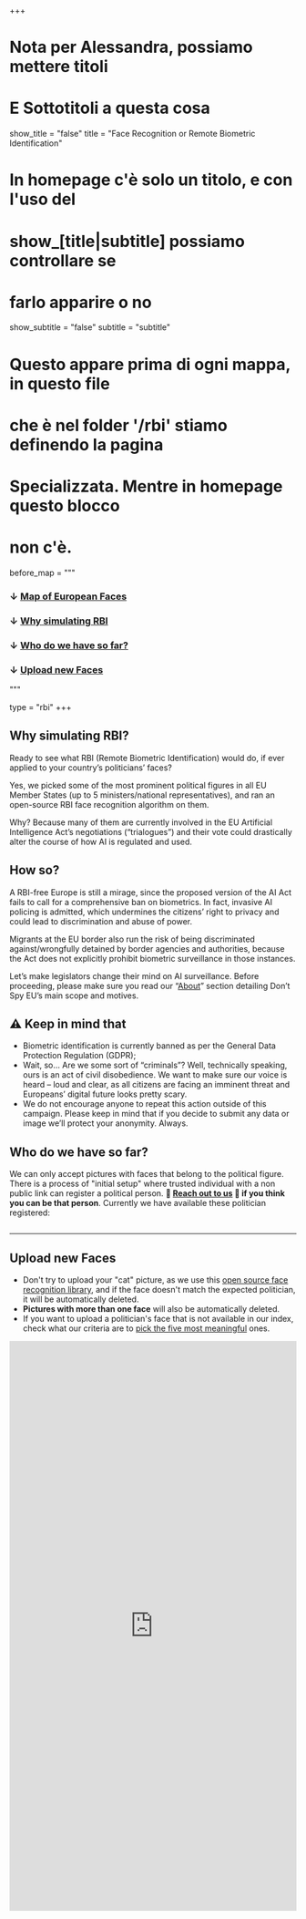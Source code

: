 +++

# Nota per Alessandra, possiamo mettere titoli
# E Sottotitoli a questa cosa
show_title = "false"
title = "Face Recognition or Remote Biometric Identification"

# In homepage c'è solo un titolo, e con l'uso del
# show_[title|subtitle] possiamo controllare se
# farlo apparire o no
show_subtitle = "false"
subtitle = "subtitle"

# Questo appare prima di ogni mappa, in questo file
# che è nel folder '/rbi' stiamo definendo la pagina
# Specializzata. Mentre in homepage questo blocco
# non c'è.
before_map = """
### ↓ [Map of European Faces](/rbi#euromap)
### ↓ [Why simulating RBI](/rbi/#why-simulating-rbi)
### ↓ [Who do we have so far?](/rbi/#who-do-we-have-so-far)
### ↓ [Upload new Faces](/rbi#nocoform)
"""

type = "rbi"
+++

<section id="why-simulating-rbi">

# Why simulating RBI?

Ready to see what RBI (Remote Biometric Identification) would do, if ever applied to your country’s politicians’ faces?

Yes, we picked some of the most prominent political figures in all EU Member States (up to 5 ministers/national representatives), and ran an open-source RBI face recognition algorithm on them.

Why? Because many of them are currently involved in the EU Artificial Intelligence Act’s negotiations (“trialogues”) and their vote could drastically alter the course of how AI is regulated and used.

# How so?

A RBI-free Europe is still a mirage, since the proposed version of the AI Act fails to call for a comprehensive ban on biometrics. In fact, invasive AI policing is admitted, which undermines the citizens’ right to privacy and could lead to discrimination and abuse of power.

Migrants at the EU border also run the risk of being discriminated against/wrongfully detained by border agencies and authorities, because the Act does not explicitly prohibit biometric surveillance in those instances.

Let’s make legislators change their mind on AI surveillance. Before proceeding, please make sure you read our “[About](/about)” section detailing Don’t Spy EU’s main scope and motives.

# ⚠ Keep in mind that

* Biometric identification is currently banned as per the General Data Protection Regulation (GDPR);
* Wait, so… Are we some sort of “criminals”? Well, technically speaking, ours is an act of civil disobedience. We want to make sure our voice is heard – loud and clear, as all citizens are facing an imminent threat and Europeans’ digital future looks pretty scary.
* We do not encourage anyone to repeat this action outside of this campaign. Please keep in mind that if you decide to submit any data or image we’ll protect your anonymity. Always.

# Who do we have so far?

We can only accept pictures with faces that belong to the political figure. There is a process of "initial setup" where trusted individual with a non public link can register a political person. **🙏 [Reach out to us](/about#contacts) 🙏 if you think you can be that person**. Currently we have available these politician registered:

<style>
  .grid-container {
    display: flex;
    flex-wrap: wrap;
    gap: 1rem; /* spazio tra gli elementi */
  }

  .grid-item {
    flex: 1 1 calc(33.333% - 1rem); /* larghezza di base per 3 elementi per riga */
    box-sizing: border-box;
    padding: 0.5rem;

    transition: transform 400ms, box-shadow 400ms; /* transizione di 400 ms */
    cursor: pointer; /* cursore a mano per indicare la cliccabilità */
    box-shadow: 0px 0px 8px rgba(0, 0, 0, 0.1); /* ombra iniziale */
  }

  .grid-item:active {
    transform: scale(0.95); /* riduci leggermente la dimensione dell'elemento quando premuto */
    box-shadow: 0px 0px 5px rgba(0, 0, 0, 0.2); /* ombra più profonda quando premuto */
  }

  .country-name {
    padding-left: 1em;
  }

  .missing {
    font-size: 0.8em;
    color: darkgrey;
  }

  .highlight {
    font-weight: bolder;
    background-color: lightpink;
    padding: 3px;
    border-radius: 3px;
  }

  /* Responsive: su schermi più piccoli, mostra 2 elementi per riga */
  @media (max-width: 768px) {
    .grid-item {
        flex: 1 1 calc(50% - 1rem);
    }
  }

/* Responsive: su dispositivi mobili, mostra 1 elemento per riga */
  @media (max-width: 480px) {
    .grid-item {
        flex: 1 1 100%;
    }
  }
</style>

<div class="grid-container" id="figures--list"></div>

</section>

---

<section id="nocoform">

# Upload new Faces

* Don't try to upload your "cat" picture, as we use this [open source face recognition library](//github.com/ageitgey/face_recognition), and if the face doesn't match the expected politician, it will be automatically deleted.
* **Pictures with more than one face** will also be automatically deleted.
* If you want to upload a politician's face that is not available in our index, check what our criteria are to [pick the five most meaningful](/blog/five-meaningful-figures/) ones.

<iframe class="nc-embed"
  src="https://db.dontspy.eu/dashboard/#/nc/form/bf2949c3-56f3-4574-8d44-13b90551a995?embed"
  frameborder="0"
  width="100%"
  height="1000"
  style="background: transparent"></iframe>

</section>

<script src="/js/lodash.min.js"></script>
<script src="/js/shared.js"></script>
<script src="/js/figures.js"></script>
<script>
  document.addEventListener('DOMContentLoaded', loadPoliticalFigures);
</script>